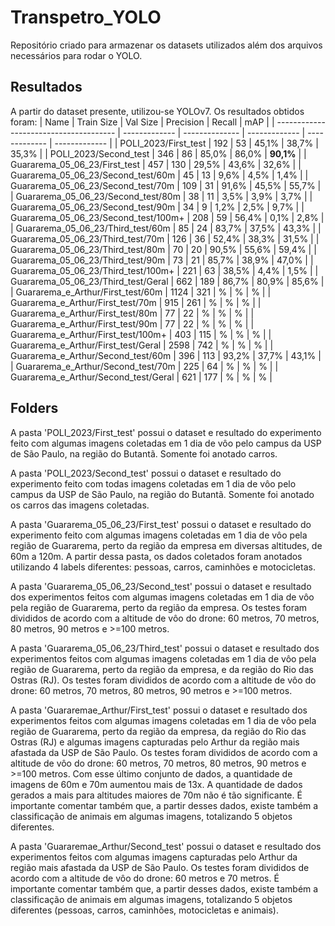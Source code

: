 # Transpetro_YOLO
Repositório criado para armazenar os datasets utilizados além dos arquivos necessários para rodar o YOLO.

## Resultados
A partir do dataset presente, utilizou-se YOLOv7. Os resultados obtidos foram:
|                   Name                   |   Train Size  |    Val Size   |   Precision   |    Recall     |      mAP      |
|  --------------------------------------  | ------------- | -------------- | ------------- | ------------- | ------------- |
|            POLI_2023/First_test          |      192      |        53      |     45,1%     |     38,7%     |     35,3%     |
|            POLI_2023/Second_test         |      346      |        86      |     85,0%     |     86,0%     |     **90,1%**     |
|        Guararema_05_06_23/First_test     |      457      |       130      |     29,5%     |     43,6%     |     32,6%     |
|     Guararema_05_06_23/Second_test/60m   |       45      |        13      |      9,6%     |      4,5%     |      1,4%     |
|     Guararema_05_06_23/Second_test/70m   |      109      |        31      |     91,6%     |     45,5%     |     55,7%     |
|     Guararema_05_06_23/Second_test/80m   |       38      |        11      |      3,5%     |      3,9%     |      3,7%     |
|     Guararema_05_06_23/Second_test/90m   |       34      |         9      |      1,2%     |      2,5%     |      9,7%     |
|    Guararema_05_06_23/Second_test/100m+  |      208      |        59      |     56,4%     |      0,1%     |      2,8%     |
|     Guararema_05_06_23/Third_test/60m    |       85      |        24      |     83,7%     |     37,5%     |     43,3%     |
|     Guararema_05_06_23/Third_test/70m    |      126      |        36      |     52,4%     |     38,3%     |     31,5%     |
|     Guararema_05_06_23/Third_test/80m    |       70      |        20      |     90,5%     |     55,6%     |     59,4%     |
|     Guararema_05_06_23/Third_test/90m    |       73      |        21      |     85,7%     |     38,9%     |     47,0%     |
|    Guararema_05_06_23/Third_test/100m+   |      221      |        63      |     38,5%     |      4,4%     |      1,5%     |
|    Guararema_05_06_23/Third_test/Geral   |      662      |       189      |     86,7%     |     80,9%     |     85,6%     |
|     Guararema_e_Arthur/First_test/60m    |     1124      |       321      |     %     |      %     |     %     |
|     Guararema_e_Arthur/First_test/70m    |      915      |       261      |     %     |      %     |      %     |
|     Guararema_e_Arthur/First_test/80m    |       77      |        22      |     %     |     %     |     %     |
|     Guararema_e_Arthur/First_test/90m    |       77      |        22      |     %     |       %     |     %     |
|    Guararema_e_Arthur/First_test/100m+   |      403      |       115      |     %     |      %     |      %     |
|    Guararema_e_Arthur/First_test/Geral   |     2598      |       742      |     %     |       %     |     %     |
|    Guararema_e_Arthur/Second_test/60m    |      396      |       113      |     93,2%     |      37,7%     |    43,1%     |
|    Guararema_e_Arthur/Second_test/70m    |      225      |        64      |     %     |      %     |      %     |
|   Guararema_e_Arthur/Second_test/Geral   |      621      |       177        |     %     |       %     |     %     |

## Folders
A pasta 'POLI_2023/First_test' possui o dataset e resultado do experimento feito com algumas imagens coletadas em 1 dia de vôo pelo campus da USP de São Paulo, na região do Butantã. Somente foi anotado carros.

A pasta 'POLI_2023/Second_test' possui o dataset e resultado do experimento feito com todas imagens coletadas em 1 dia de vôo pelo campus da USP de São Paulo, na região do Butantã. Somente foi anotado os carros das imagens coletadas.

A pasta 'Guararema_05_06_23/First_test' possui o dataset e resultado do experimento feito com algumas imagens coletadas em 1 dia de vôo pela região de Guararema, perto da região da empresa em diversas altitudes, de 60m a 120m. A partir dessa pasta, os dados coletados foram anotados utilizando 4 labels diferentes: pessoas, carros, caminhões e motocicletas.

A pasta 'Guararema_05_06_23/Second_test' possui o dataset e resultado dos experimentos feitos com algumas imagens coletadas em 1 dia de vôo pela região de Guararema, perto da região da empresa. Os testes foram divididos de acordo com a altitude de vôo do drone: 60 metros, 70 metros, 80 metros, 90 metros e >=100 metros.

A pasta 'Guararema_05_06_23/Third_test' possui o dataset e resultado dos experimentos feitos com algumas imagens coletadas em 1 dia de vôo pela região de Guararema, perto da região da empresa, e da região do Rio das Ostras (RJ). Os testes foram divididos de acordo com a altitude de vôo do drone: 60 metros, 70 metros, 80 metros, 90 metros e >=100 metros.

A pasta 'Guararemae_Arthur/First_test' possui o dataset e resultado dos experimentos feitos com algumas imagens coletadas em 1 dia de vôo pela região de Guararema, perto da região da empresa, da região do Rio das Ostras (RJ) e algumas imagens capturadas pelo Arthur da região mais afastada da USP de São Paulo. Os testes foram divididos de acordo com a altitude de vôo do drone: 60 metros, 70 metros, 80 metros, 90 metros e >=100 metros. Com esse último conjunto de dados, a quantidade de imagens de 60m e 70m aumentou mais de 13x. A quantidade de dados gerados a mais para altitudes maiores de 70m não é tão significante. É importante comentar também que, a partir desses dados, existe também a classificação de animais em algumas imagens, totalizando 5 objetos diferentes.

A pasta 'Guararemae_Arthur/Second_test' possui o dataset e resultado dos experimentos feitos com algumas imagens capturadas pelo Arthur da região mais afastada da USP de São Paulo. Os testes foram divididos de acordo com a altitude de vôo do drone: 60 metros e 70 metros. É importante comentar também que, a partir desses dados, existe também a classificação de animais em algumas imagens, totalizando 5 objetos diferentes (pessoas, carros, caminhões, motocicletas e animais).
